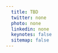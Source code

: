 ```yaml
---
  title: TBD
  twitter: none
  photo: none
  linkedin: none
  keynotes: false
  sitemap: false
---
```

